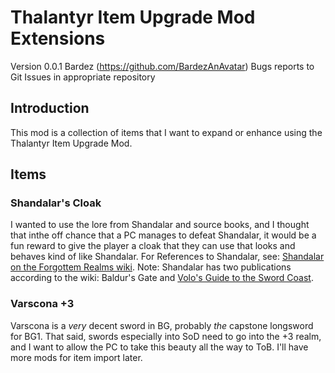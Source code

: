 # Thalantyr Item Upgrade Mod Extensions
Version 0.0.1
Bardez (https://github.com/BardezAnAvatar)
Bugs reports to Git Issues in appropriate repository

## Introduction
This mod is a collection of items that I want to expand or enhance using the Thalantyr Item Upgrade Mod.    

## Items
### Shandalar's Cloak
I wanted to use the lore from Shandalar and source books, and I thought that inthe off chance that a PC manages to defeat Shandalar, it would be a fun reward to give the player a cloak that they can use that looks and behaves kind of like Shandalar. For References to Shandalar, see: [Shandalar on the Forgottem Realms wiki](https://forgottenrealms.fandom.com/wiki/Shandalar). Note: Shandalar has two publications according to the wiki: Baldur's Gate and [Volo's Guide to the Sword Coast](https://forgottenrealms.fandom.com/wiki/Volo%27s_Guide_to_the_Sword_Coast).

### Varscona +3
Varscona is a _very_ decent sword in BG, probably _the_ capstone longsword for BG1. That said, swords especially into SoD need to go into the +3 realm, and I want to allow the PC to take this beauty all the way to ToB. I'll have more mods for item import later.